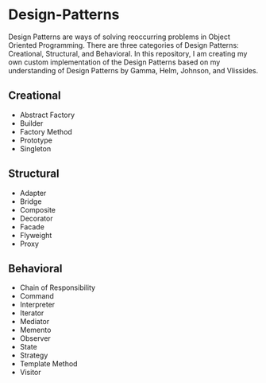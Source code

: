 # Design-Patterns

Design Patterns are ways of solving reoccurring problems in Object Oriented Programming. There are three categories of Design Patterns: Creational, Structural, and Behavioral. In this repository, I am creating my own custom implementation of the Design Patterns based on my understanding of Design Patterns by Gamma, Helm, Johnson, and Vlissides. 

## Creational
- Abstract Factory
- Builder
- Factory Method
- Prototype
- Singleton
## Structural
- Adapter
- Bridge
- Composite
- Decorator
- Facade
- Flyweight
- Proxy
## Behavioral
- Chain of Responsibility
- Command
- Interpreter
- Iterator
- Mediator
- Memento
- Observer
- State
- Strategy
- Template Method
- Visitor
